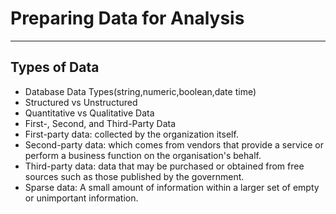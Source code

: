 # Preparing Data for Analysis
* * *

## Types of Data
* Database Data Types(string,numeric,boolean,date time)
* Structured vs Unstructured
* Quantitative vs Qualitative Data
* First-, Second, and Third-Party Data
 * First-party data: collected by the organization itself.
 * Second-party data: which comes from vendors that provide a service or perform a business function on the organisation's behalf.
 * Third-party data: data that may be purchased or obtained from free sources such as those published by the government.
* Sparse data: A small amount of information within a larger set of empty or unimportant information.
